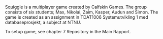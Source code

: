 Squiggle is a multiplayer game created by Calfskin Games. The group consists of six students; Max, Nikolai, Zaim, Kasper, Audun and Simon. The game is created as an assignment in TDAT1006 Systemutvikling 1 med databaseprosjekt, a subject at NTNU. 

To setup game, see chapter 7 Repository in the Main Rapport.